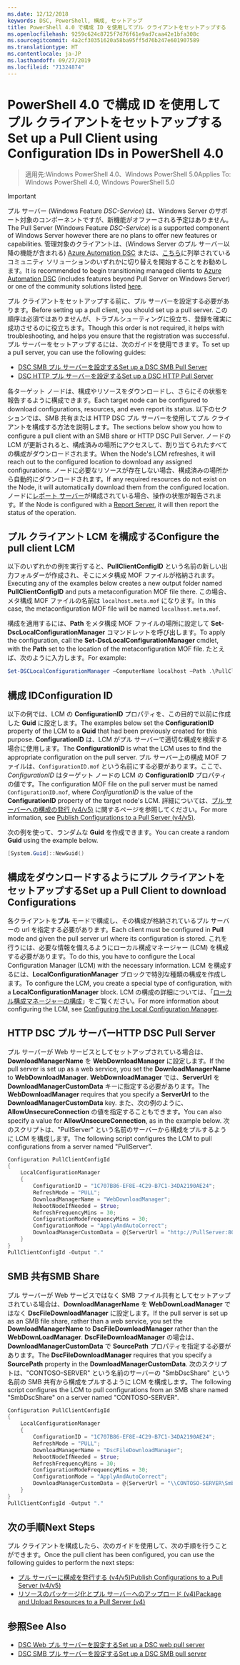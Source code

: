 ```yaml
---
ms.date: 12/12/2018
keywords: DSC, PowerShell, 構成, セットアップ
title: PowerShell 4.0 で構成 ID を使用してプル クライアントをセットアップする
ms.openlocfilehash: 9259c624c8725f7d76f61e9ad7caa42e1bfa308c
ms.sourcegitcommit: 4a2cf30351620a58ba95ff5d76b247e601907589
ms.translationtype: HT
ms.contentlocale: ja-JP
ms.lasthandoff: 09/27/2019
ms.locfileid: "71324874"
---
```

# <a name="set-up-a-pull-client-using-configuration-ids-in-powershell-40"></a><span data-ttu-id="ade83-103">PowerShell 4.0 で構成 ID を使用してプル クライアントをセットアップする</span><span class="sxs-lookup"><span data-stu-id="ade83-103">Set up a Pull Client using Configuration IDs in PowerShell 4.0</span></span>

><span data-ttu-id="ade83-104">適用先:Windows PowerShell 4.0、Windows PowerShell 5.0</span><span class="sxs-lookup"><span data-stu-id="ade83-104">Applies To: Windows PowerShell 4.0, Windows PowerShell 5.0</span></span>

> [!IMPORTANT]
> <span data-ttu-id="ade83-105">プル サーバー (Windows Feature *DSC-Service*) は、Windows Server のサポート対象のコンポーネントですが、新機能がオファーされる予定はありません。</span><span class="sxs-lookup"><span data-stu-id="ade83-105">The Pull Server (Windows Feature *DSC-Service*) is a supported component of Windows Server however there are no plans to offer new features or capabilities.</span></span> <span data-ttu-id="ade83-106">管理対象のクライアントは、(Windows Server のプル サーバー以降の機能が含まれる) [Azure Automation DSC](/azure/automation/automation-dsc-getting-started) または、[こちら](pullserver.md#community-solutions-for-pull-service)に列挙されているコミュニティ ソリューションのいずれかに切り替えを開始することをお勧めします。</span><span class="sxs-lookup"><span data-stu-id="ade83-106">It is recommended to begin transitioning managed clients to [Azure Automation DSC](/azure/automation/automation-dsc-getting-started) (includes features beyond Pull Server on Windows Server) or one of the community solutions listed [here](pullserver.md#community-solutions-for-pull-service).</span></span>

<span data-ttu-id="ade83-107">プル クライアントをセットアップする前に、プル サーバーを設定する必要があります。</span><span class="sxs-lookup"><span data-stu-id="ade83-107">Before setting up a pull client, you should set up a pull server.</span></span> <span data-ttu-id="ade83-108">この順序は必須ではありませんが、トラブルシューティングに役立ち、登録を確実に成功させるのに役立ちます。</span><span class="sxs-lookup"><span data-stu-id="ade83-108">Though this order is not required, it helps with troubleshooting, and helps you ensure that the registration was successful.</span></span> <span data-ttu-id="ade83-109">プル サーバーをセットアップするには、次のガイドを使用できます。</span><span class="sxs-lookup"><span data-stu-id="ade83-109">To set up a pull server, you can use the following guides:</span></span>

- [<span data-ttu-id="ade83-110">DSC SMB プル サーバーを設定する</span><span class="sxs-lookup"><span data-stu-id="ade83-110">Set up a DSC SMB Pull Server</span></span>](pullServerSmb.md)
- [<span data-ttu-id="ade83-111">DSC HTTP プル サーバーを設定する</span><span class="sxs-lookup"><span data-stu-id="ade83-111">Set up a DSC HTTP Pull Server</span></span>](pullServer.md)

<span data-ttu-id="ade83-112">各ターゲット ノードは、構成やリソースをダウンロードし、さらにその状態を報告するように構成できます。</span><span class="sxs-lookup"><span data-stu-id="ade83-112">Each target node can be configured to download configurations, resources, and even report its status.</span></span> <span data-ttu-id="ade83-113">以下のセクションでは、SMB 共有または HTTP DSC プル サーバーを使用してプル クライアントを構成する方法を説明します。</span><span class="sxs-lookup"><span data-stu-id="ade83-113">The sections below show you how to configure a pull client with an SMB share or HTTP DSC Pull Server.</span></span> <span data-ttu-id="ade83-114">ノードの LCM が更新されると、構成済みの場所にアクセスして、割り当てられたすべての構成がダウンロードされます。</span><span class="sxs-lookup"><span data-stu-id="ade83-114">When the Node's LCM refreshes, it will reach out to the configured location to download any assigned configurations.</span></span> <span data-ttu-id="ade83-115">ノードに必要なリソースが存在しない場合、構成済みの場所から自動的にダウンロードされます。</span><span class="sxs-lookup"><span data-stu-id="ade83-115">If any required resources do not exist on the Node, it will automatically download them from the configured location.</span></span> <span data-ttu-id="ade83-116">ノードに[レポート サーバー](reportServer.md)が構成されている場合、操作の状態が報告されます。</span><span class="sxs-lookup"><span data-stu-id="ade83-116">If the Node is configured with a [Report Server](reportServer.md), it will then report the status of the operation.</span></span>

## <a name="configure-the-pull-client-lcm"></a><span data-ttu-id="ade83-117">プル クライアント LCM を構成する</span><span class="sxs-lookup"><span data-stu-id="ade83-117">Configure the pull client LCM</span></span>

<span data-ttu-id="ade83-118">以下のいずれかの例を実行すると、**PullClientConfigID** という名前の新しい出力フォルダーが作成され、そこにメタ構成 MOF ファイルが格納されます。</span><span class="sxs-lookup"><span data-stu-id="ade83-118">Executing any of the examples below creates a new output folder named **PullClientConfigID** and puts a metaconfiguration MOF file there.</span></span> <span data-ttu-id="ade83-119">この場合、メタ構成 MOF ファイルの名前は `localhost.meta.mof` になります。</span><span class="sxs-lookup"><span data-stu-id="ade83-119">In this case, the metaconfiguration MOF file will be named `localhost.meta.mof`.</span></span>

<span data-ttu-id="ade83-120">構成を適用するには、**Path** をメタ構成 MOF ファイルの場所に設定して **Set-DscLocalConfigurationManager** コマンドレットを呼び出します。</span><span class="sxs-lookup"><span data-stu-id="ade83-120">To apply the configuration, call the **Set-DscLocalConfigurationManager** cmdlet, with the **Path** set to the location of the metaconfiguration MOF file.</span></span> <span data-ttu-id="ade83-121">たとえば、次のように入力します。</span><span class="sxs-lookup"><span data-stu-id="ade83-121">For example:</span></span>

```powershell
Set-DSCLocalConfigurationManager –ComputerName localhost –Path .\PullClientConfigId –Verbose.
```

## <a name="configuration-id"></a><span data-ttu-id="ade83-122">構成 ID</span><span class="sxs-lookup"><span data-stu-id="ade83-122">Configuration ID</span></span>

<span data-ttu-id="ade83-123">以下の例では、LCM の **ConfigurationID** プロパティを、この目的で以前に作成した **Guid** に設定します。</span><span class="sxs-lookup"><span data-stu-id="ade83-123">The examples below set the **ConfigurationID** property of the LCM to a **Guid** that had been previously created for this purpose.</span></span> <span data-ttu-id="ade83-124">**ConfigurationID** は、LCM がプル サーバーで適切な構成を検索する場合に使用します。</span><span class="sxs-lookup"><span data-stu-id="ade83-124">The **ConfigurationID** is what the LCM uses to find the appropriate configuration on the pull server.</span></span> <span data-ttu-id="ade83-125">プル サーバー上の構成 MOF ファイルは、`ConfigurationID.mof` という名前にする必要があります。ここで、*ConfigurationID* はターゲット ノードの LCM の **ConfigurationID** プロパティの値です。</span><span class="sxs-lookup"><span data-stu-id="ade83-125">The configuration MOF file on the pull server must be named `ConfigurationID.mof`, where *ConfigurationID* is the value of the **ConfigurationID** property of the target node's LCM.</span></span> <span data-ttu-id="ade83-126">詳細については、[プル サーバーへの構成の発行 (v4/v5)](publishConfigs.md) に関するページを参照してください。</span><span class="sxs-lookup"><span data-stu-id="ade83-126">For more information, see [Publish Configurations to a Pull Server (v4/v5)](publishConfigs.md).</span></span>

<span data-ttu-id="ade83-127">次の例を使って、ランダムな **Guid** を作成できます。</span><span class="sxs-lookup"><span data-stu-id="ade83-127">You can create a random **Guid** using the example below.</span></span>

```powershell
[System.Guid]::NewGuid()
```

## <a name="set-up-a-pull-client-to-download-configurations"></a><span data-ttu-id="ade83-128">構成をダウンロードするようにプル クライアントをセットアップする</span><span class="sxs-lookup"><span data-stu-id="ade83-128">Set up a Pull Client to download Configurations</span></span>

<span data-ttu-id="ade83-129">各クライアントを**プル** モードで構成し、その構成が格納されているプル サーバーの url を指定する必要があります。</span><span class="sxs-lookup"><span data-stu-id="ade83-129">Each client must be configured in **Pull** mode and given the pull server url where its configuration is stored.</span></span> <span data-ttu-id="ade83-130">これを行うには、必要な情報を備えるようにローカル構成マネージャー (LCM) を構成する必要があります。</span><span class="sxs-lookup"><span data-stu-id="ade83-130">To do this, you have to configure the Local Configuration Manager (LCM) with the necessary information.</span></span> <span data-ttu-id="ade83-131">LCM を構成するには、**LocalConfigurationManager** ブロックで特別な種類の構成を作成します。</span><span class="sxs-lookup"><span data-stu-id="ade83-131">To configure the LCM, you create a special type of configuration, with a **LocalConfigurationManager** block.</span></span> <span data-ttu-id="ade83-132">LCM の構成の詳細については、「[ローカル構成マネージャーの構成](../managing-nodes/metaConfig4.md)」をご覧ください。</span><span class="sxs-lookup"><span data-stu-id="ade83-132">For more information about configuring the LCM, see [Configuring the Local Configuration Manager](../managing-nodes/metaConfig4.md).</span></span>

## <a name="http-dsc-pull-server"></a><span data-ttu-id="ade83-133">HTTP DSC プル サーバー</span><span class="sxs-lookup"><span data-stu-id="ade83-133">HTTP DSC Pull Server</span></span>

<span data-ttu-id="ade83-134">プル サーバーが Web サービスとしてセットアップされている場合は、**DownloadManagerName** を **WebDownloadManager** に設定します。</span><span class="sxs-lookup"><span data-stu-id="ade83-134">If the pull server is set up as a web service, you set the **DownloadManagerName** to **WebDownloadManager**.</span></span> <span data-ttu-id="ade83-135">**WebDownloadManager** では、**ServerUrl** を **DownloadManagerCustomData** キーに指定する必要があります。</span><span class="sxs-lookup"><span data-stu-id="ade83-135">The **WebDownloadManager** requires that you specify a **ServerUrl** to the **DownloadManagerCustomData** key.</span></span> <span data-ttu-id="ade83-136">また、次の例のように、**AllowUnsecureConnection** の値を指定することもできます。</span><span class="sxs-lookup"><span data-stu-id="ade83-136">You can also specify a value for **AllowUnsecureConnection**, as in the example below.</span></span> <span data-ttu-id="ade83-137">次のスクリプトは、"PullServer" という名前のサーバーから構成をプルするように LCM を構成します。</span><span class="sxs-lookup"><span data-stu-id="ade83-137">The following script configures the LCM to pull configurations from a server named "PullServer".</span></span>

```powershell
Configuration PullClientConfigId
{
    LocalConfigurationManager
    {
        ConfigurationID = "1C707B86-EF8E-4C29-B7C1-34DA2190AE24";
        RefreshMode = "PULL";
        DownloadManagerName = "WebDownloadManager";
        RebootNodeIfNeeded = $true;
        RefreshFrequencyMins = 30;
        ConfigurationModeFrequencyMins = 30;
        ConfigurationMode = "ApplyAndAutoCorrect";
        DownloadManagerCustomData = @{ServerUrl = "http://PullServer:8080/PSDSCPullServer/PSDSCPullServer.svc"; AllowUnsecureConnection = "TRUE"}
    }
}
PullClientConfigId -Output "."
```

## <a name="smb-share"></a><span data-ttu-id="ade83-138">SMB 共有</span><span class="sxs-lookup"><span data-stu-id="ade83-138">SMB Share</span></span>

<span data-ttu-id="ade83-139">プル サーバーが Web サービスではなく SMB ファイル共有としてセットアップされている場合は、**DownloadManagerName** を **WebDownLoadManager** ではなく **DscFileDownloadManager** に設定します。</span><span class="sxs-lookup"><span data-stu-id="ade83-139">If the pull server is set up as an SMB file share, rather than a web service, you set the **DownloadManagerName** to **DscFileDownloadManager** rather than the **WebDownLoadManager**.</span></span> <span data-ttu-id="ade83-140">**DscFileDownloadManager** の場合は、**DownloadManagerCustomData** で **SourcePath** プロパティを指定する必要があります。</span><span class="sxs-lookup"><span data-stu-id="ade83-140">The **DscFileDownloadManager** requires that you specify a **SourcePath** property in the **DownloadManagerCustomData**.</span></span> <span data-ttu-id="ade83-141">次のスクリプトは、"CONTOSO-SERVER" という名前のサーバーの "SmbDscShare" という名前の SMB 共有から構成をプルするように LCM を構成します。</span><span class="sxs-lookup"><span data-stu-id="ade83-141">The following script configures the LCM to pull configurations from an SMB share named "SmbDscShare" on a server named "CONTOSO-SERVER".</span></span>

```powershell
Configuration PullClientConfigId
{
    LocalConfigurationManager
    {
        ConfigurationID = "1C707B86-EF8E-4C29-B7C1-34DA2190AE24";
        RefreshMode = "PULL";
        DownloadManagerName = "DscFileDownloadManager";
        RebootNodeIfNeeded = $true;
        RefreshFrequencyMins = 30;
        ConfigurationModeFrequencyMins = 30;
        ConfigurationMode = "ApplyAndAutoCorrect";
        DownloadManagerCustomData = @{ServerUrl = "\\CONTOSO-SERVER\SmbDscShare"}
    }
}
PullClientConfigId -Output "."
```

## <a name="next-steps"></a><span data-ttu-id="ade83-142">次の手順</span><span class="sxs-lookup"><span data-stu-id="ade83-142">Next Steps</span></span>

<span data-ttu-id="ade83-143">プル クライアントを構成したら、次のガイドを使用して、次の手順を行うことができます。</span><span class="sxs-lookup"><span data-stu-id="ade83-143">Once the pull client has been configured, you can use the following guides to perform the next steps:</span></span>

- [<span data-ttu-id="ade83-144">プル サーバーに構成を発行する (v4/v5)</span><span class="sxs-lookup"><span data-stu-id="ade83-144">Publish Configurations to a Pull Server (v4/v5)</span></span>](publishConfigs.md)
- [<span data-ttu-id="ade83-145">リソースのパッケージ化とプル サーバーへのアップロード (v4)</span><span class="sxs-lookup"><span data-stu-id="ade83-145">Package and Upload Resources to a Pull Server (v4)</span></span>](package-upload-resources.md)

## <a name="see-also"></a><span data-ttu-id="ade83-146">参照</span><span class="sxs-lookup"><span data-stu-id="ade83-146">See Also</span></span>

- [<span data-ttu-id="ade83-147">DSC Web プル サーバーを設定する</span><span class="sxs-lookup"><span data-stu-id="ade83-147">Set up a DSC web pull server</span></span>](pullServer.md)
- [<span data-ttu-id="ade83-148">DSC SMB プル サーバーを設定する</span><span class="sxs-lookup"><span data-stu-id="ade83-148">Set up a DSC SMB pull server</span></span>](pullServerSMB.md)
